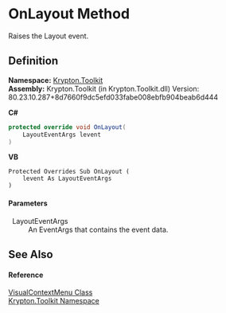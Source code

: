 # OnLayout Method


Raises the Layout event.



## Definition
**Namespace:** <a href="79d2eac2-21f4-54ff-7552-b20c33c30600.md">Krypton.Toolkit</a>  
**Assembly:** Krypton.Toolkit (in Krypton.Toolkit.dll) Version: 80.23.10.287+8d7660f9dc5efd033fabe008ebfb904beab6d444

**C#**
``` C#
protected override void OnLayout(
	LayoutEventArgs levent
)
```
**VB**
``` VB
Protected Overrides Sub OnLayout ( 
	levent As LayoutEventArgs
)
```



#### Parameters
<dl><dt>  LayoutEventArgs</dt><dd>An EventArgs that contains the event data.</dd></dl>

## See Also


#### Reference
<a href="0c9c684e-5602-1ed2-9034-35b9a1980fac.md">VisualContextMenu Class</a>  
<a href="79d2eac2-21f4-54ff-7552-b20c33c30600.md">Krypton.Toolkit Namespace</a>  
